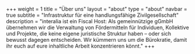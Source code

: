 +++
weight = 1
title = "Über uns"
layout = "about"
type = "about"
navbar = true
subtitle = "Infrastruktur für eine handlungsfähige Zivilgesellschaft"
description = "interalia ist ein Fiscal Host: Als gemeinnützige gGmbH übernehmen wir die Verwaltung von Fördermitteln für Individuen, Kollektive und Projekte, die keine eigene juristische Struktur haben – oder sich bewusst dagegen entscheiden. Wir kümmern uns um die Bürokratie, damit ihr euch auf eure inhaltliche Arbeit konzentrieren könnt."
+++
